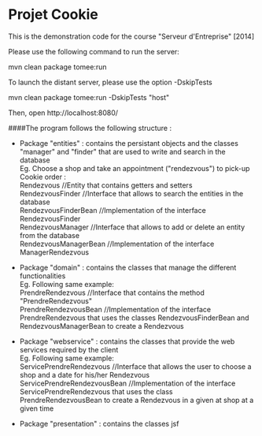 Projet Cookie
=============

This is the demonstration code for the course "Serveur d'Entreprise" [2014]

Please use the following command to run the server:

mvn clean package tomee:run 

To launch the distant server, please use the option -DskipTests 

mvn clean package tomee:run -DskipTests "host"

Then, open http://localhost:8080/


####The program follows the following structure :  


- Package "entities" : contains the persistant objects and the classes "manager" and "finder" that are used to write and search in the database  
	Eg. Choose a shop and take an appointment ("rendezvous") to pick-up Cookie order :   
	Rendezvous			//Entity that contains getters and setters   
	RendezvousFinder		//Interface that allows to search the entities in the database  
	RendezvousFinderBean		//Implementation of the interface RendezvousFinder  
	RendezvousManager		//Interface that allows to add or delete an entity from the database  
	RendezvousManagerBean		//Implementation of the interface ManagerRendezvous  


- Package "domain" : contains the classes that manage the different functionalities   
	Eg. Following same example:  
	PrendreRendezvous		//Interface that contains the method "PrendreRendezvous"  
	PrendreRendezvousBean		//Implementation of the interface PrendreRendezvous that uses the classes RendezvousFinderBean and 						RendezvousManagerBean to create a Rendezvous  
	

- Package "webservice" : contains the classes that provide the web services required by the client  
	Eg. Following same example:  
	ServicePrendreRendezvous	//Interface that allows the user to choose a shop and a date for his/her Rendezvous  
	ServicePrendreRendezvousBean	//Implementation of the interface ServicePrendreRendezvous that uses the class PrendreRendezvousBean to 					create a Rendezvous in a given at shop at a given time  


- Package "presentation" : contains the classes jsf   





